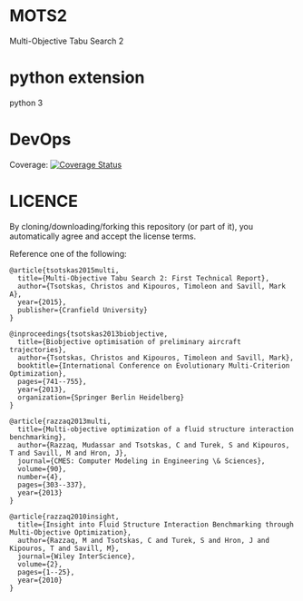 # MOTS2
Multi-Objective Tabu Search 2

# python extension

python 3

# DevOps

Coverage:
[![Coverage Status](https://coveralls.io/repos/github/christos-tsotskas/MOTS2/badge.svg?branch=master)](https://coveralls.io/github/christos-tsotskas/MOTS2?branch=master)

# LICENCE

By cloning/downloading/forking this repository (or part of it), you automatically agree and accept the license terms.

Reference one of the following:

```
@article{tsotskas2015multi,
  title={Multi-Objective Tabu Search 2: First Technical Report},
  author={Tsotskas, Christos and Kipouros, Timoleon and Savill, Mark A},
  year={2015},
  publisher={Cranfield University}
}

@inproceedings{tsotskas2013biobjective,
  title={Biobjective optimisation of preliminary aircraft trajectories},
  author={Tsotskas, Christos and Kipouros, Timoleon and Savill, Mark},
  booktitle={International Conference on Evolutionary Multi-Criterion Optimization},
  pages={741--755},
  year={2013},
  organization={Springer Berlin Heidelberg}
}

@article{razzaq2013multi,
  title={Multi-objective optimization of a fluid structure interaction benchmarking},
  author={Razzaq, Mudassar and Tsotskas, C and Turek, S and Kipouros, T and Savill, M and Hron, J},
  journal={CMES: Computer Modeling in Engineering \& Sciences},
  volume={90},
  number={4},
  pages={303--337},
  year={2013}
}

@article{razzaq2010insight,
  title={Insight into Fluid Structure Interaction Benchmarking through Multi-Objective Optimization},
  author={Razzaq, M and Tsotskas, C and Turek, S and Hron, J and Kipouros, T and Savill, M},
  journal={Wiley InterScience},
  volume={2},
  pages={1--25},
  year={2010}
}


```
